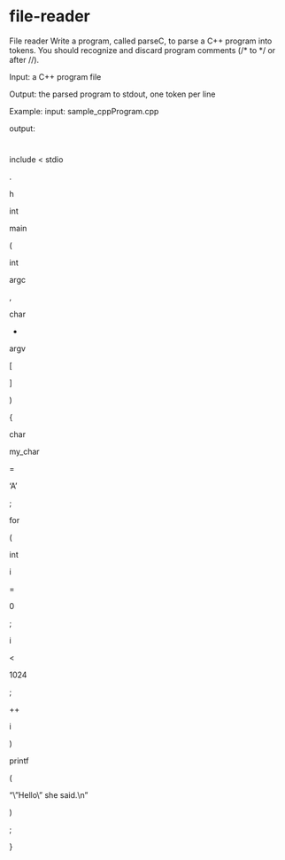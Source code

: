 # file-reader
File reader
Write a program, called parseC, to parse a C++ program into tokens. You should recognize and discard program comments (/* to */ or after //). 

Input:
a C++ program file

Output:
the parsed program to stdout, one token per line


Example:
input:
sample_cppProgram.cpp


output:
#
include
<
stdio

.

h

>

int

main

(

int

argc

,

char

*

argv

[

]

)

{

char

my_char

=


‘A’

;

for

(


int

i

=

0

;

i

<

1024

;

++

i

)

printf

(

“\”Hello\” she said.\n”

)

;

}





